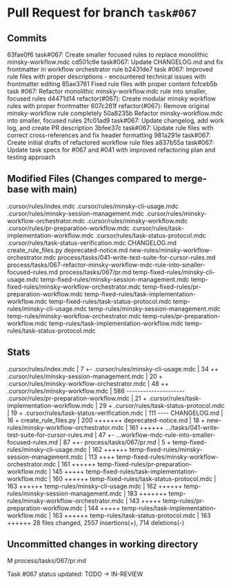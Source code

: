# Pull Request for branch `task#067`

## Commits

63fae0f6 task#067: Create smaller focused rules to replace monolithic minsky-workflow.mdc
cd501c6e task#067: Update CHANGELOG.md and fix frontmatter in workflow orchestrator rule
b2431de7 task #067: Improved rule files with proper descriptions - encountered technical issues with frontmatter editing
85ae3761 Fixed rule files with proper content
fcfceb5b task #067: Refactor monolithic minsky-workflow.mdc rule into smaller, focused rules
d4471d14 refactor(#067): Create modular minsky workflow rules with proper frontmatter
607c281f refactor(#067): Remove original minsky-workflow rule completely
50a8235b Refactor minsky-workflow.mdc into smaller, focused rules
2fc01ad9 task#067: Update changelog, add work log, and create PR description
3bfee37c task#067: Update rule files with correct cross-references and fix header formatting
981a291e task#067: Create initial drafts of refactored workflow rule files
a837b55a task#067: Update task specs for #067 and #041 with improved refactoring plan and testing approach

## Modified Files (Changes compared to merge-base with main)

.cursor/rules/index.mdc
.cursor/rules/minsky-cli-usage.mdc
.cursor/rules/minsky-session-management.mdc
.cursor/rules/minsky-workflow-orchestrator.mdc
.cursor/rules/minsky-workflow.mdc
.cursor/rules/pr-preparation-workflow.mdc
.cursor/rules/task-implementation-workflow.mdc
.cursor/rules/task-status-protocol.mdc
.cursor/rules/task-status-verification.mdc
CHANGELOG.md
create_rule_files.py
deprecated-notice.md
new-rules/minsky-workflow-orchestrator.mdc
process/tasks/041-write-test-suite-for-cursor-rules.md
process/tasks/067-refactor-minsky-workflow-mdc-rule-into-smaller-focused-rules.md
process/tasks/067/pr.md
temp-fixed-rules/minsky-cli-usage.mdc
temp-fixed-rules/minsky-session-management.mdc
temp-fixed-rules/minsky-workflow-orchestrator.mdc
temp-fixed-rules/pr-preparation-workflow.mdc
temp-fixed-rules/task-implementation-workflow.mdc
temp-fixed-rules/task-status-protocol.mdc
temp-rules/minsky-cli-usage.mdc
temp-rules/minsky-session-management.mdc
temp-rules/minsky-workflow-orchestrator.mdc
temp-rules/pr-preparation-workflow.mdc
temp-rules/task-implementation-workflow.mdc
temp-rules/task-status-protocol.mdc

## Stats

.cursor/rules/index.mdc | 7 +-
.cursor/rules/minsky-cli-usage.mdc | 34 ++
.cursor/rules/minsky-session-management.mdc | 20 +
.cursor/rules/minsky-workflow-orchestrator.mdc | 48 ++
.cursor/rules/minsky-workflow.mdc | 586 ---------------------
.cursor/rules/pr-preparation-workflow.mdc | 21 +
.cursor/rules/task-implementation-workflow.mdc | 29 +
.cursor/rules/task-status-protocol.mdc | 19 +
.cursor/rules/task-status-verification.mdc | 111 ----
CHANGELOG.md | 16 +
create_rule_files.py | 200 +++++++
deprecated-notice.md | 18 +
new-rules/minsky-workflow-orchestrator.mdc | 161 ++++++
.../tasks/041-write-test-suite-for-cursor-rules.md | 47 +-
...workflow-mdc-rule-into-smaller-focused-rules.md | 87 ++-
process/tasks/067/pr.md | 5 +
temp-fixed-rules/minsky-cli-usage.mdc | 162 ++++++
temp-fixed-rules/minsky-session-management.mdc | 113 ++++
temp-fixed-rules/minsky-workflow-orchestrator.mdc | 161 ++++++
temp-fixed-rules/pr-preparation-workflow.mdc | 145 +++++
temp-fixed-rules/task-implementation-workflow.mdc | 160 ++++++
temp-fixed-rules/task-status-protocol.mdc | 163 ++++++
temp-rules/minsky-cli-usage.mdc | 162 ++++++
temp-rules/minsky-session-management.mdc | 183 +++++++
temp-rules/minsky-workflow-orchestrator.mdc | 143 +++++
temp-rules/pr-preparation-workflow.mdc | 144 +++++
temp-rules/task-implementation-workflow.mdc | 163 ++++++
temp-rules/task-status-protocol.mdc | 163 ++++++
28 files changed, 2557 insertions(+), 714 deletions(-)

## Uncommitted changes in working directory

M process/tasks/067/pr.md

Task #067 status updated: TODO → IN-REVIEW
